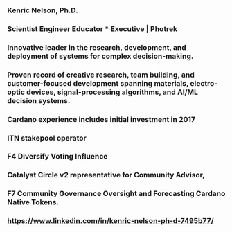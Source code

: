 

### Kenric Nelson, Ph.D.
### Scientist Engineer  Educator * Executive | Photrek
### Innovative leader in the research, development, and deployment of systems for complex decision-making. 
### Proven record of creative research, team building, and customer-focused development spanning materials, electro-optic devices, signal-processing algorithms, and AI/ML decision systems.
### Cardano experience includes initial investment in 2017 
### ITN stakepool operator 
### F4 Diversify Voting Influence 
### Catalyst Circle v2 representative for Community Advisor, 
### F7 Community Governance Oversight and Forecasting Cardano Native Tokens.

### https://www.linkedin.com/in/kenric-nelson-ph-d-7495b77/


